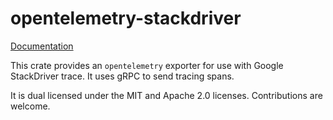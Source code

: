 # opentelemetry-stackdriver

[Documentation](https://docs.rs/opentelemetry-stackdriver/)

This crate provides an `opentelemetry` exporter for use with Google StackDriver trace. It uses gRPC to send tracing spans.

It is dual licensed under the MIT and Apache 2.0 licenses. Contributions are welcome.
